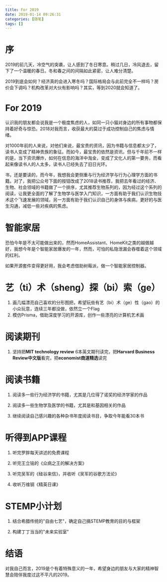 ```yaml
---
title: For 2019
date: 2019-01-14 09:26:31
categories: [随笔]
tags: [] 
---
```

# 序

2019的前几天，冷空气的突袭，让人感到了冬日寒意。稍过几日，冷风退去，留下了一个温暖的春日。冬和春之间的间隔如此紧密，让人难分清楚。

2019到底会如何？经济真的会进入寒冬吗？国际格局会与此前完全不一样吗？房价会下调吗？机构改革对大伙有影响吗？其实，等到2020就会知道了。
<!-- more -->

# For 2019

认识我的朋友都会说我是一个极度焦虑的人，如同一只小猫对身边的所有事物都保持着好奇与惊恐。2018对我而言，收获最大的莫过于成功控制自己的焦虑与情绪。

对1000年前的人来说，对他们来说，最宝贵的资讯，因为书籍与信息都太少了，读书人变成了精神贵族的象征。而如今，最宝贵的依然是资讯，但与千年前不一样的是，当下资讯爆炸，如何在信息的海洋中淘金，变成了文化人的第一要务，而看起来像读书人的人太多，读书人已经失去了旧日光环。

书，还是要读的，而今年，我想我会更侧重与行为经济学与行为心理学方面的书籍。对了，我把公众号下面的按钮改成了2018读书推荐，我把去年看过的经济、生物、社会领域的书籍做了一个排序，尤其推荐生物系列的，因为经过这个系列的阅读，让我更全面的了解了生物学与医学入门知识，一方面有助于我们认识生物技术这个飞速发展的领域，另一方面有助于我们认识自己的身体与疾病，更好的与医生沟通，减低一些对疾病的焦虑。

# 智能家居

恐怕今年是不太可能做出来的，然而HomeAssistant、HomeKit之类的越做越好，我想今年是个智能家居爆发的一年，然而，可怕的私隐泄漏会吞噬着这个领域的红利。

如果开源套件变得更好用，我会考虑借助树莓派，做一个智能家居控制器。

# 艺（ti）术（sheng）探（bi）索（ge）

1. 画几幅漂亮自己喜欢的分形图把，希望玩些有艺（bi）术（ge）性（gao）的小众玩意，连续三年都没做，依然立一个Flag
1. 模仿Prisma，借助深度学习的开源库，创作一些漂亮的计算机艺术画

# 阅读期刊

1. 坚持把**MIT technology review** 6本英文期刊读完，把**Harvard Business Review中文版**看完，把**economist商道精选**读完

# 阅读书籍
1. 阅读多一些行为经济学的书籍，尤其是几位得了诺奖的经济学家的作品

1. 阅读多一些生物学及医学的书籍，尤其是和基因相关的作品

1. 继续阅读自己感兴趣的各种杂书年度阅读书目，争取今年能看30本书

# 听得到APP课程

1. 听完罗胖每天讲述的免费课程

1. 听完王立铭的《众病之王的解决方案》

1. 听完吴军的《硅谷来信》，并收听《吴军的谷歌方法论》

1. 收听万维钢《精英日课》

# STEMP小计划

1. 结合希腊传统的"自由七艺"，确定自己搞STEMP教育的目的与框架

1. 构建丁丁当当的"未来实验室"

# 结语

对我自己而言，2019是个有着特殊意义的一年，希望身边的朋友与大家的精神智慧会陪伴我度过这不平凡的2019。